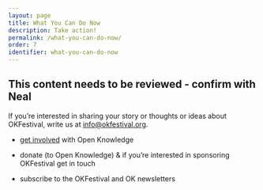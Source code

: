 ```yaml
---
layout: page
title: What You Can Do Now
description: Take action!
permalink: /what-you-can-do-now/
order: 7
identifier: what-you-can-do-now
---
```


## This content needs to be reviewed - confirm with Neal

If you’re interested in sharing your story or thoughts or ideas about OKFestival, write us at <a href="mailto:info@okfestival.org">info@okfestival.org</a>.

* [get involved](https://okfn.org/get-involved/) with Open Knowledge

* donate (to Open Knowledge) &amp; if you’re interested in sponsoring OKFestival get in touch

* subscribe to the OKFestival and OK newsletters
